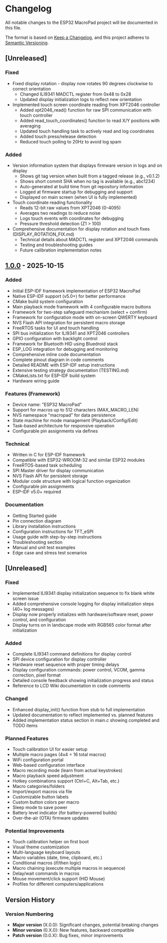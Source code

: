 # Changelog

All notable changes to the ESP32 MacroPad project will be documented in this file.

The format is based on [Keep a Changelog](https://keepachangelog.com/en/1.0.0/),
and this project adheres to [Semantic Versioning](https://semver.org/spec/v2.0.0.html).

## [Unreleased]

### Fixed
- Fixed display rotation - display now rotates 90 degrees clockwise to correct orientation
  - Changed ILI9341 MADCTL register from 0x48 to 0x28
  - Updated display initialization logs to reflect new orientation
- Implemented touch screen coordinate reading from XPT2046 controller
  - Added xpt2046_read() function for raw SPI communication with touch controller
  - Added read_touch_coordinates() function to read X/Y positions with averaging
  - Updated touch handling task to actively read and log coordinates
  - Added touch press/release detection
  - Reduced touch polling to 20Hz to avoid log spam

### Added
- Version information system that displays firmware version in logs and on display
  - Shows git tag version when built from a tagged release (e.g., v0.1.2)
  - Shows short commit SHA when no tag is available (e.g., abc1234)
  - Auto-generated at build time from git repository information
  - Logged at firmware startup for debugging and support
  - Displayed on main screen (when UI is fully implemented)
- Touch coordinate reading functionality
  - Reads 12-bit raw values from XPT2046 (0-4095)
  - Averages two readings to reduce noise
  - Logs touch events with coordinates for debugging
  - Pressure threshold detection (Z1 > 100)
- Comprehensive documentation for display rotation and touch fixes (DISPLAY_ROTATION_FIX.md)
  - Technical details about MADCTL register and XPT2046 commands
  - Testing and troubleshooting guides
  - Future calibration implementation notes

## [1.0.0] - 2025-10-15

### Added
- Initial ESP-IDF framework implementation of ESP32 MacroPad
- Native ESP-IDF support (v5.0+) for better performance
- CMake build system configuration
- Main playback mode framework with 4 configurable macro buttons
- Framework for two-step safeguard mechanism (select + confirm)
- Framework for configuration mode with on-screen QWERTY keyboard
- NVS Flash API integration for persistent macro storage
- FreeRTOS tasks for UI and touch handling
- SPI bus initialization for ILI9341 and XPT2046 controllers
- GPIO configuration with backlight control
- Framework for Bluetooth HID using Bluedroid stack
- ESP_LOG integration for debugging and monitoring
- Comprehensive inline code documentation
- Complete pinout diagram in code comments
- Detailed README with ESP-IDF setup instructions
- Extensive testing strategy documentation (TESTING.md)
- CMakeLists.txt for ESP-IDF build system
- Hardware wiring guide

### Features (Framework)
- Device name: "ESP32 MacroPad"
- Support for macros up to 512 characters (MAX_MACRO_LEN)
- NVS namespace "macropad" for data persistence
- State machine for mode management (Playback/Config/Edit)
- Task-based architecture for responsive operation
- Configurable pin assignments via defines

### Technical
- Written in C for ESP-IDF framework
- Compatible with ESP32-WROOM-32 and similar ESP32 modules
- FreeRTOS-based task scheduling
- SPI Master driver for display communication
- NVS Flash API for persistent storage
- Modular code structure with logical function organization
- Configurable pin assignments
- ESP-IDF v5.0+ required

### Documentation
- Getting Started guide
- Pin connection diagram
- Library installation instructions
- Configuration instructions for TFT_eSPI
- Usage guide with step-by-step instructions
- Troubleshooting section
- Manual and unit test examples
- Edge case and stress test scenarios

## [Unreleased]

### Fixed
- Implemented ILI9341 display initialization sequence to fix blank white screen issue
- Added comprehensive console logging for display initialization steps (40+ log messages)
- Display now properly initializes with hardware/software reset, power control, and configuration
- Display turns on in landscape mode with RGB565 color format after initialization

### Added
- Complete ILI9341 command definitions for display control
- SPI device configuration for display controller
- Hardware reset sequence with proper timing delays
- Display configuration commands: power control, VCOM, gamma correction, pixel format
- Detailed console feedback showing initialization progress and status
- Reference to LCD Wiki documentation in code comments

### Changed
- Enhanced display_init() function from stub to full implementation
- Updated documentation to reflect implemented vs. planned features
- Added implementation status section in main.c showing completed and TODO items

### Planned Features
- Touch calibration UI for easier setup
- Multiple macro pages (4x4 = 16 total macros)
- WiFi configuration portal
- Web-based configuration interface
- Macro recording mode (learn from actual keystrokes)
- Macro playback speed adjustment
- Hotkey combinations support (Ctrl+C, Alt+Tab, etc.)
- Macro categories/folders
- Import/export macros via file
- Customizable button labels
- Custom button colors per macro
- Sleep mode to save power
- Battery level indicator (for battery-powered builds)
- Over-the-air (OTA) firmware updates

### Potential Improvements
- Touch calibration helper on first boot
- Visual theme customization
- Multi-language keyboard layouts
- Macro variables (date, time, clipboard, etc.)
- Conditional macros (if/then logic)
- Macro chaining (execute multiple macros in sequence)
- Delay/wait commands in macros
- Mouse movement/click support (HID Mouse)
- Profiles for different computers/applications

## Version History

### Version Numbering
- **Major version** (X.0.0): Significant changes, potential breaking changes
- **Minor version** (0.X.0): New features, backward compatible
- **Patch version** (0.0.X): Bug fixes, minor improvements

[1.0.0]: https://github.com/albal/keybot/releases/tag/v1.0.0
